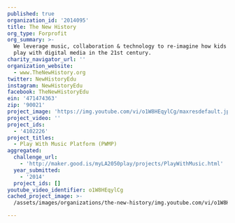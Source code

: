 ```yaml
---
published: true
organization_id: '2014095'
title: The New History
org_type: Forprofit
org_summary: >-
  We leverage music, collaboration & technology to re-imagine how kids learn &
  play with digital media in the 21st century.
charity_navigator_url: ''
organization_website:
  - www.TheNewHistory.org
twitter: NewHistoryEdu
instagram: NewHistoryEdu
facebook: TheNewHistoryEdu
ein: '471474363'
zip: '90021'
project_image: 'https://img.youtube.com/vi/o1W8HEqylCg/maxresdefault.jpg'
project_video: ''
project_ids:
  - '4102226'
project_titles:
  - Play With Music Platform (PWMP)
aggregated:
  challenge_url:
    - 'http://maker.good.is/myLA2050play/projects/PlayWithMusic.html'
  year_submitted:
    - '2014'
  project_ids: []
youtube_video_identifier: o1W8HEqylCg
cached_project_image: >-
  /assets/images/organizations/the-new-history/img.youtube.com/vi/o1W8HEqylCg/maxresdefault.jpg

---
```

